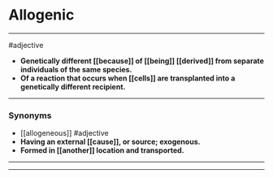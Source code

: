 # Allogenic
---
#adjective
- **Genetically different [[because]] of [[being]] [[derived]] from separate individuals of the same species.**
- **Of a reaction that occurs when [[cells]] are transplanted into a genetically different recipient.**
---
### Synonyms
- [[allogeneous]]
#adjective
- **Having an external [[cause]], or source; exogenous.**
- **Formed in [[another]] location and transported.**
---
---

